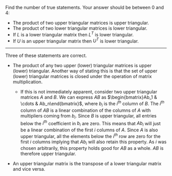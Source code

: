 Find the number of true statements. Your answer should be between $0$ and $4$:

- The product of two upper triangular matrices is upper triangular.
- The product of two lower triangular matrices is lower triangular.
- If $L$ is a lower triangular matrix then $L^T$ is lower triangular.
- If $U$ is an upper triangular matrix then $U^T$ is lower triangular.



<hr>



Three of these statements are correct. 



- The product of any two upper (lower) triangular matrices is upper (lower) triangular. Another way of stating this is that the set of upper (lower) triangular matrices is closed under the operation of matrix multiplication. 

  

  - If this is not immediately apparent, consider two upper triangular matrices $A$ and $B$. We can express $AB$ as $\begin{bmatrix}Ab_1 & \cdots & Ab_n\end{bmatrix}$, where $b_i$ is the $i^{th}$ column of $B$. The $i^{th}$ column of $AB$ is a linear combination of the columns of $A$ with multipliers coming from $b_i$. Since $B$ is upper triangular, all entries below the $i^{th}$ coefficient in $b_i$ are zero. This means that $Ab_i$ will just be a linear combination of the first $i$ columns of $A$. Since $A$ is also upper triangular, all the elements below the $i^{th}$ row are zero for the first $i$ columns implying that $Ab_i$ will also retain this property. As $i$ was chosen arbitrarily, this property holds good for $AB$ as a whole. $AB$ is therefore upper triangular.



- An upper triangular matrix is the transpose of a lower triangular matrix and vice versa.